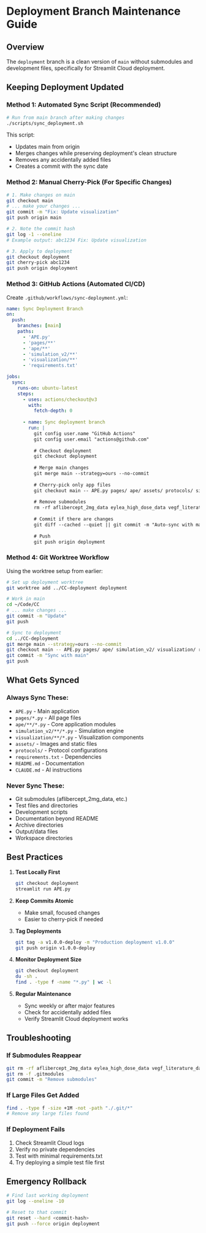 # Deployment Branch Maintenance Guide

## Overview
The `deployment` branch is a clean version of `main` without submodules and development files, specifically for Streamlit Cloud deployment.

## Keeping Deployment Updated

### Method 1: Automated Sync Script (Recommended)
```bash
# Run from main branch after making changes
./scripts/sync_deployment.sh
```

This script:
- Updates main from origin
- Merges changes while preserving deployment's clean structure
- Removes any accidentally added files
- Creates a commit with the sync date

### Method 2: Manual Cherry-Pick (For Specific Changes)
```bash
# 1. Make changes on main
git checkout main
# ... make your changes ...
git commit -m "Fix: Update visualization"
git push origin main

# 2. Note the commit hash
git log -1 --oneline
# Example output: abc1234 Fix: Update visualization

# 3. Apply to deployment
git checkout deployment
git cherry-pick abc1234
git push origin deployment
```

### Method 3: GitHub Actions (Automated CI/CD)
Create `.github/workflows/sync-deployment.yml`:

```yaml
name: Sync Deployment Branch
on:
  push:
    branches: [main]
    paths:
      - 'APE.py'
      - 'pages/**'
      - 'ape/**'
      - 'simulation_v2/**'
      - 'visualization/**'
      - 'requirements.txt'

jobs:
  sync:
    runs-on: ubuntu-latest
    steps:
      - uses: actions/checkout@v3
        with:
          fetch-depth: 0
      
      - name: Sync deployment branch
        run: |
          git config user.name "GitHub Actions"
          git config user.email "actions@github.com"
          
          # Checkout deployment
          git checkout deployment
          
          # Merge main changes
          git merge main --strategy=ours --no-commit
          
          # Cherry-pick only app files
          git checkout main -- APE.py pages/ ape/ assets/ protocols/ simulation_v2/ visualization/ requirements.txt
          
          # Remove submodules
          rm -rf aflibercept_2mg_data eylea_high_dose_data vegf_literature_data || true
          
          # Commit if there are changes
          git diff --cached --quiet || git commit -m "Auto-sync with main - $(date +%Y-%m-%d)"
          
          # Push
          git push origin deployment
```

### Method 4: Git Worktree Workflow
Using the worktree setup from earlier:

```bash
# Set up deployment worktree
git worktree add ../CC-deployment deployment

# Work in main
cd ~/Code/CC
# ... make changes ...
git commit -m "Update"
git push

# Sync to deployment
cd ../CC-deployment
git merge main --strategy=ours --no-commit
git checkout main -- APE.py pages/ ape/ simulation_v2/ visualization/ requirements.txt
git commit -m "Sync with main"
git push
```

## What Gets Synced

### Always Sync These:
- `APE.py` - Main application
- `pages/*.py` - All page files
- `ape/**/*.py` - Core application modules
- `simulation_v2/**/*.py` - Simulation engine
- `visualization/**/*.py` - Visualization components
- `assets/` - Images and static files
- `protocols/` - Protocol configurations
- `requirements.txt` - Dependencies
- `README.md` - Documentation
- `CLAUDE.md` - AI instructions

### Never Sync These:
- Git submodules (aflibercept_2mg_data, etc.)
- Test files and directories
- Development scripts
- Documentation beyond README
- Archive directories
- Output/data files
- Workspace directories

## Best Practices

1. **Test Locally First**
   ```bash
   git checkout deployment
   streamlit run APE.py
   ```

2. **Keep Commits Atomic**
   - Make small, focused changes
   - Easier to cherry-pick if needed

3. **Tag Deployments**
   ```bash
   git tag -a v1.0.0-deploy -m "Production deployment v1.0.0"
   git push origin v1.0.0-deploy
   ```

4. **Monitor Deployment Size**
   ```bash
   git checkout deployment
   du -sh .
   find . -type f -name "*.py" | wc -l
   ```

5. **Regular Maintenance**
   - Sync weekly or after major features
   - Check for accidentally added files
   - Verify Streamlit Cloud deployment works

## Troubleshooting

### If Submodules Reappear
```bash
git rm -rf aflibercept_2mg_data eylea_high_dose_data vegf_literature_data
git rm -f .gitmodules
git commit -m "Remove submodules"
```

### If Large Files Get Added
```bash
find . -type f -size +1M -not -path "./.git/*"
# Remove any large files found
```

### If Deployment Fails
1. Check Streamlit Cloud logs
2. Verify no private dependencies
3. Test with minimal requirements.txt
4. Try deploying a simple test file first

## Emergency Rollback
```bash
# Find last working deployment
git log --oneline -10

# Reset to that commit
git reset --hard <commit-hash>
git push --force origin deployment
```